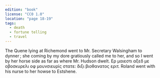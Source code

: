 ```yaml
---
edition: "book"
license: "CC0 1.0"
location: "page 18-19"
tags:
  - death
  - fortune telling
  - travel
---
```

The Quene lying at Richemond went to Mr.
Secretary Walsingham to dynner ; she coming by my dore
gratiously called me to her, and so I went by her horse side as far as
where Mr. Hudson dwelt. Ερ μαιεστι αξεδ με οβοσκυρελι οφ μουνσιευρἱς
στατε: διξι βιοθανατος εριτ. Roland went with his nurse to her howse
to Estshene.
